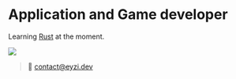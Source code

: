 # Application and Game developer

Learning [Rust](https://www.rust-lang.org/) at the moment.

![](https://gifdownload.net/wp-content/uploads/2019/01/computer-anime-gif-2.gif)

> 📧 contact@eyzi.dev

<!---
eyzi/eyzi is a ✨ special ✨ repository because its `README.md` (this file) appears on your GitHub profile.
You can click the Preview link to take a look at your changes.
--->
